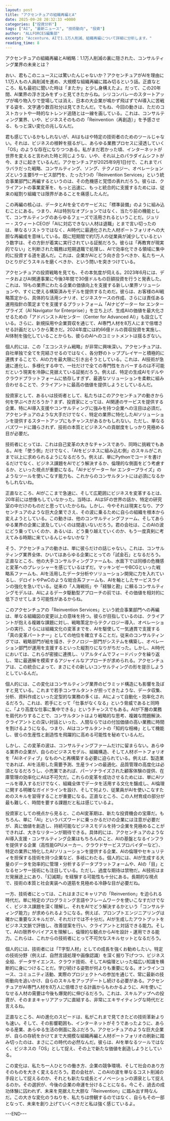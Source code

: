 ```yaml
---
layout: post
title: "アクセンチュアの組織再編とA"
date: 2025-09-28 20:32:33 +0000
categories: ["投資分析"]
tags: ["AI", "最新ニュース", "技術動向", "投資"]
author: "ALLFORCES編集部"
excerpt: "Accenture、AIで1.1万人削減、組織再編について詳細に分析します。"
reading_time: 8
---
```


アクセンチュアの組織再編とAI戦略：1.1万人削減の裏に隠された、コンサルティング業界の未来とは？

おい、君もこのニュースには驚いたんじゃないか？アクセンチュアがAIを理由に1.1万人もの人員削減を進め、大規模な組織再編に踏み切るという話。正直なところ、私も最初に聞いた時は「またか」と少し身構えたよ。だって、この20年間、AI業界の浮き沈みをずっと見てきたからね。シリコンバレーのスタートアップが鳴り物入りで登場しては消え、日本の大企業が鳴かず飛ばずでAI導入に苦戦する姿を、文字通り数百社分は見てきたんだ。でもね、今回の動きは、ただのコストカットや一時的なトレンド追随とは一線を画している。これは、コンサルティング業界、いや、ビジネスそのものの「Reinvention（再創造）」を予感させる、もっと深い変化の兆しなんだ。

君も感じているかもしれないが、AIはもはや特定の技術者のためのツールじゃない。それは、ビジネスの根幹を揺るがし、あらゆる業務プロセスに浸透していく「OS」のような存在になりつつある。私がまだ若かった頃、インターネットが世界を変えると言われた時と同じような、いや、それ以上のパラダイムシフトが今、まさに起きているんだ。アクセンチュアが2025年9月1日付で、これまでバラバラだった戦略、コンサルティング、ソング、テクノロジー、オペレーションズという主要5サービス部門を、たった1つの「Reinvention Services」という統合事業部門に再編するというのは、その危機感と覚悟の表れだろう。彼らは、クライアントの事業変革を、もっと迅速に、もっと統合的に支援するためには、従来の縦割り組織では限界があることを痛感したんだ。

この再編の核心は、データとAIを全てのサービスに「標準装備」のように組み込むことにある。つまり、AIは特別なオプションではなく、当たり前の機能として、コンサルティングのあらゆるフェーズで活用されるということだ。ジュリー・スウィートCEOが「AIに対応できない人材は退職」とまで言い切ったのは、単なるリストラではなく、AI時代に最適化された人材ポートフォリオへの大胆な再編成を意味している。既に短期間で約1万人の従業員が減少しているという数字は、その方針が着実に実行されている証拠だろう。彼らは「再教育が現実的でない」と判断された職務は短期退職で処理し、AIで効率化できる領域に集中的に投資する道を選んだ。これは、企業がAIとどう向き合うべきか、私たち一人ひとりがどうスキルを磨くべきか、という問いを突きつけている。

アクセンチュアの投資戦略を見ても、その本気度が伺える。2023年6月には、データおよびAI関連事業に今後3年間で30億ドルもの巨額投資を行うと発表した。これは、19もの業界にわたる企業の価値向上を支援する新しい業界ソリューションや、すぐに使える構築済みモデルを提供するためだ。彼らは、お客様のAI戦略策定から、具体的な活用シナリオ、ビジネスケースの作成、さらには責任ある運用指針の策定までを支援するプラットフォーム「AIナビゲーター for エンタープライズ（AI Navigator for Enterprise）」を立ち上げ、生成AIの価値を最大化させるための「アドバンストAIセンター（Center for Advanced AI）」も設立している。さらに、新規採用や企業買収を通じて、AI専門人材を8万人にまで倍増させる計画だというから驚きだ。2024年度には約66億ドルの買収投資を実施し、AI体制を強化していることからも、彼らのAIへのコミットメントは揺るぎない。

個人的には、この「エコシステム戦略」が非常に興味深い。アクセンチュアは、自社単独で全てを完結させるのではなく、各分野のトッププレイヤーと積極的に連携することで、AIの力を最大限に引き出そうとしている。これは、AI技術が急速に進化し、多様化する中で、一社だけで全ての専門性をカバーするのは不可能だという現実を冷静に見据えている証拠だろう。例えば、特定の生成AIモデルやクラウドプラットフォームに依存しすぎず、最適なソリューションを柔軟に組み合わせることで、クライアントに最高の価値を提供しようとしているんだ。

投資家として、あるいは技術者として、私たちはこのアクセンチュアの動きから何を学ぶべきだろうか？まず、投資家にとっては、AI関連のサービスを提供する企業、特にAI導入支援やコンサルティングに強みを持つ企業への注目は必須だ。アクセンチュアのような大手だけでなく、特定の業界に特化したAIソリューションを提供するスタートアップにもチャンスがあるかもしれない。ただし、単なるバズワードに踊らされず、技術の本質とビジネスへの貢献度をしっかり見極める目が必要だ。

技術者にとっては、これは自己変革の大きなチャンスであり、同時に挑戦でもある。AIを「使う側」だけでなく、「AIをビジネスに組み込む側」のスキルがこれまで以上に求められるようになるだろう。例えば、単にPythonでコードを書けるだけでなく、ビジネス課題をAIでどう解決するか、倫理的な側面をどう考慮するか、といった視点が重要になる。「AIナビゲーター for エンタープライズ」のようなツールを使いこなす能力も、これからのコンサルタントには必須になるかもしれないね。

正直なところ、AIがここまで急速に、そして広範囲にビジネスを変革するとは、20年前には想像もしていなかった。当時は、AIはSFの世界の話か、特定の研究室の中だけのものだと思っていたからね。しかし、今やそれは現実となり、アクセンチュアのような巨大企業でさえ、その波に乗るために自らの組織を根本から変えようとしている。この動きは、他のコンサルティングファーム、そしてあらゆる業界の企業に波及していくのは間違いないだろう。君の会社は、このAIの波にどう乗っていくのか、あるいは、どう乗り越えていくのか、もう一度真剣に考えてみる時期に来ているんじゃないかな？

そう、アクセンチュアの動きは、単に彼らだけの話じゃない。これは、コンサルティング業界全体、ひいてはあらゆる企業にとっての「試金石」となるだろう。正直なところ、他の大手コンサルティングファームも、水面下では同様の危機感と変革へのプレッシャーを感じているはずだ。マッキンゼーやBCGといった戦略系ファームも、AIを活用したデータ分析やソリューション開発に力を入れているし、デロイトやPwCのような総合系ファームも、AIを軸としたサービスラインの強化を急いでいる。従来の「人海戦術」や「経験と勘」に頼るコンサルティングモデルは、AIによるデータ駆動型アプローチの前では、その価値を相対的に低下させてしまう可能性があるからね。

このアクセンチュアの「Reinvention Services」という統合事業部門への再編は、単なる組織図の変更以上の意味を持つ。彼らが目指しているのは、クライアントが抱える複雑な課題に対し、戦略策定からテクノロジー導入、オペレーションの実行、さらには組織文化の変革までを、AIを駆使して一気通貫で支援する「真の変革パートナー」としての地位を確立することだ。従来のコンサルティングでは、戦略部門が絵を描き、テクノロジー部門がシステムを構築し、オペレーション部門が運用を支援するといった縦割りになりがちだった。しかし、AI時代においては、これらが密接に連携し、リアルタイムでフィードバックを繰り返し、常に最適解を模索するアジャイルなアプローチが求められる。アクセンチュアは、この統合によって、まさにその新しいコンサルティングの形を提示しようとしているんだ。

個人的には、この変化はコンサルティング業界のピラミッド構造にも影響を及ぼすと見ている。これまで若手コンサルタントが担ってきたような、データ収集、分析、資料作成といった定型的な業務の多くは、AIによって自動化・効率化されるだろう。これは、若手にとって「仕事がなくなる」という脅威であると同時に、「より高度な仕事に集中できる」というチャンスでもある。AIが下層の業務を肩代わりすることで、コンサルタントはより戦略的な思考、複雑な問題解決、クライアントとの深い対話といった、人間ならではの付加価値の高い業務に時間を割けるようになる。つまり、AIはコンサルタントの「知的な相棒」として機能し、彼らの生産性と創造性を飛躍的に高める可能性を秘めているんだ。

しかし、この変革の波は、コンサルティングファームだけに留まらない。あらゆる業界の企業が、自らのビジネスモデル、組織構造、そして人材ポートフォリオを「AIネイティブ」なものへと再構築する必要に迫られている。例えば、製造業であれば、AIを活用した需要予測、生産ラインの最適化、品質管理の高度化は必須となるだろうし、小売業であれば、パーソナライズされた顧客体験の提供、在庫管理の効率化にAIは不可欠だ。これらの変革を成功させるためには、単にAIツールを導入するだけでなく、組織全体でデータを活用する文化を醸成し、AI倫理に関する明確なガイドラインを設け、そして何より、従業員がAIを使いこなすためのスキルを習得することが重要になる。正直なところ、この人材育成の部分が最も難しく、時間を要する課題だと私は感じているよ。

投資家としての視点から見ると、このAI変革期は、新たな投資機会の宝庫だ。もちろん、単に「AI」というバズワードに乗っかるだけの企業には注意が必要だが、真に価値を創造し、持続可能なビジネスモデルを持つ企業を見極めることができれば、大きなリターンが期待できる。具体的には、アクセンチュアのようなAI導入支援・コンサルティング企業はもちろんのこと、AIの基盤となるインフラを提供する企業（高性能GPUメーカー、クラウドサービスプロバイダーなど）、特定の業界に特化したAIソリューションを提供する企業、AIの倫理やセキュリティを担保する技術を持つ企業など、多岐にわたる。個人的には、AIが生成する大量のデータを効率的に管理・分析するデータプラットフォームや、AIの「目」となるセンサー技術にも注目している。ただし、過度な期待は禁物だ。AI技術はまだ発展途上にあり、「幻滅期」を経験する可能性も十分にある。長期的な視点で、技術の本質と社会実装への道筋を見極める冷静な目が必要だね。

一方、技術者にとっては、これはまさにキャリアの「Reinvention」を迫られる時代だ。単に特定のプログラミング言語やフレームワークを使いこなすだけでなく、ビジネス課題を深く理解し、それをAIでどう解決するかという「コンサルティング能力」が求められるようになる。例えば、プロンプトエンジニアリングは確かに重要なスキルだが、それだけでは不十分だ。AIが生成したアウトプットをビジネス文脈で評価し、改善提案を行い、クライアントと対話できる能力。そして、AIの限界やバイアスを理解し、倫理的な観点からAIを設計・運用できる能力。これらは、これからの技術者にとって不可欠なスキルセットとなるだろう。

個人的には、技術者には「T字型人材」としての成長を強くお勧めしたい。特定の技術分野（例えば、自然言語処理や画像認識）を深く掘り下げつつ、ビジネス全般、データサイエンス、クラウド技術、そしてAI倫理といった幅広い知識を横断的に身につけることだ。学び続ける姿勢が何よりも重要になる。オンラインコース、コミュニティ活動、実際のプロジェクトへの参加を通じて、常に最新の技術動向を追いかけ、自らのスキルをアップデートし続ける必要がある。アクセンチュアがAI専門人材を8万人に倍増させる計画からもわかるように、AIを使いこなせる人材の需要は今後も爆発的に伸びるだろう。これは、スキルアップへの投資が、そのままキャリアアップに直結する、非常にエキサイティングな時代だと言えるね。

正直なところ、AIの進化のスピードは、私がこれまで見てきたどの技術革新よりも速い。そして、その影響範囲も、インターネットがそうであったように、あらゆる産業、あらゆる生活の側面に及ぶだろう。アクセンチュアのような巨大企業が、自らの存続をかけてまで大規模な組織再編と人材ポートフォリオの刷新に踏み切ったのは、まさにこの時代の必然なんだ。彼らは、AIを単なるツールではなく、ビジネスの「OS」として捉え、その上で新たな価値を創造しようとしている。

この変化は、私たち一人ひとりの働き方、企業の競争環境、そして社会のあり方そのものを大きく変えるだろう。君の会社が、このAIの波を単なるコスト削減の手段として捉えるのか、それとも新たな成長とイノベーションの源泉として捉えるのか。その選択が、今後の企業の命運を分けることになる。今こそ、過去の成功体験に囚われず、未来を見据えた大胆な「Reinvention」に踏み出す時なんだ。この大きな変化のうねりを、私たちは傍観するのではなく、自らもその一部となって、未来を創り上げていくべきだと私は強く感じているよ。

---END---